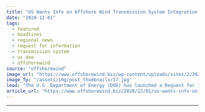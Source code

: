 ```yaml
---
title: "US Wants Info on Offshore Wind Transmission System Integration Research Needs"
date: "2020-12-01"
tags: 
  - featured
  - headlines
  - regional news
  - request for information
  - transmission system
  - us doe
  - offshorewind
source: "offshorewind"
image_url: "https://www.offshorewind.biz/wp-content/uploads/sites/2/2020/12/US-Wants-Info-on-Offshore-Wind-Transmission-System-Integration-Research-Needs.jpg"
image_fp: "/assets/img/post_thumbnails/17.jpg"
lead: "The U.S. Department of Energy (DOE) has launched a Request for Information (RFI) process regarding"
article_url: "https://www.offshorewind.biz/2020/12/01/us-wants-info-on-offshore-wind-transmission-system-integration-research-needs/"
---
```


---
